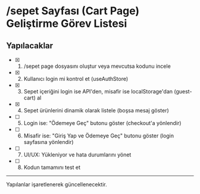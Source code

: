 # /sepet Sayfası (Cart Page) Geliştirme Görev Listesi

## Yapılacaklar

- [x] 1. /sepet page dosyasını oluştur veya mevcutsa kodunu incele
- [x] 2. Kullanıcı login mi kontrol et (useAuthStore)
- [x] 3. Sepet içeriğini login ise API'den, misafir ise localStorage'dan (guest-cart) al
- [x] 4. Sepet ürünlerini dinamik olarak listele (boşsa mesaj göster)
- [ ] 5. Login ise: "Ödemeye Geç" butonu göster (checkout'a yönlendir)
- [ ] 6. Misafir ise: "Giriş Yap ve Ödemeye Geç" butonu göster (login sayfasına yönlendir)
- [ ] 7. UI/UX: Yükleniyor ve hata durumlarını yönet
- [ ] 8. Kodun tamamını test et

---

Yapılanlar işaretlenerek güncellenecektir. 